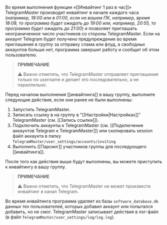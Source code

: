 Во время выполнения функции «[[Инвайтинг 1 раз в час]]» TelegramMaster производит инвайтинг в начале каждого часа (*например, 18:00 или в 01:00, если на вашем ПК, например, время 18:08, то программа будет ожидать до 19:00 или, например, 20:55, то программа будет ожидать до 21:00*) и позволяет приглашать неограниченное число участников со стороны TelegramMaster. Если на аккаунт Telegram будет получено предупреждение во время приглашения в группу за отправку спама или флуд, а свободных аккаунтов больше нет, программа завершит работу и сообщит об этом пользователю.

> **ПРИМЕЧАНИЕ**
> 
> ⚠️  Важно отметить, что TelegramMaster отправляет приглашения только по username и делает это последовательно, а не параллельно. 

Перед началом выполнения [[инвайтинга]] в вашу группу, выполните следующие действия, если они ранее не были выполнены:

1. Запустить TelegramMaster.
2. Записать ссылку в на группу в "[[Настройки|Настройках]]" TelegramMaster (см. [[Запись ссылки]]).
3. Подключить аккаунты к TelegramMaster (см. [[Подключение аккаунтов Telegram к TelegramMaster]]) или скопировать session файл аккаунта в папку `TelegramMaster/user_settings/accounts/inviting`
4. Выполнить [[Парсинг]] участников группы для последующего [[инвайтинга]].

После того как действия выше будут выполнены, вы можете приступить к инвайтингу в вашу группу. 

> **ПРИМЕЧАНИЕ**
> 
> ⚠️ Важно отметить, что TelegramMaster не может произвести инвайтинг в канал Telegram.

Во время инвайтинга программа удаляет из базы `software_database.db` данных тех пользователей, которых добавил аккаунт или попытался добавить, но не смог. TelegramMaster записывает действия в лог-файл (в файл `TelegramMaster/user_settings/log/log.log`).

